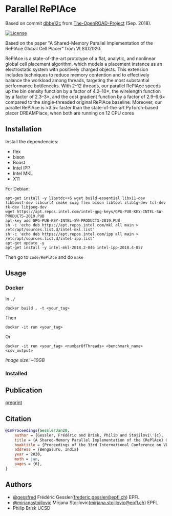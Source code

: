 # Parallel RePlAce

Based on commit [dbbe12c](https://github.com/The-OpenROAD-Project/RePlAce/tree/dbbe12cf3bf2bee7afd4489f84d8c64d3f9ecfe9) from [The-OpenROAD-Project](https://github.com/The-OpenROAD-Project/RePlAce) (Sep. 2018).

[![License](https://img.shields.io/badge/License-BSD%203--Clause-blue.svg)](https://opensource.org/licenses/BSD-3-Clause)

Based on the paper "A Shared-Memory Parallel Implementation of the RePlAce Global Cell Placer" from VLSID2020.

RePlAce is a state-of-the-art prototype of a flat, analytic, and nonlinear global cell placement algorithm, which models a placement instance as an electrostatic system with positively charged objects. 
This extension includes techniques to reduce memory contention and to effectively balance the workload among threads, targeting the most substantial performance bottlenecks. 
With 2–12 threads, our parallel RePlAce speeds up the bin density function by a factor of 4.2–10×, the wirelength function by a factor of 2.3–3×, and the cost gradient function by a factor of 2.9–6.6× compared to the single-threaded original RePlAce baseline. Moreover, our parallel RePlAce is ≈3.5× faster than the state-of-the-art PyTorch-based placer DREAMPlace, when both are running on 12 CPU cores

## Installation

Install the dependencies:

- flex
- bison
- Boost
- Intel IPP
- Intel MKL
- X11

For Debian:

```shell
apt-get install -y libstdc++6 wget build-essential libx11-dev libboost-dev libcurl4 cmake swig flex bison libtool zlib1g-dev tcl-dev tk-dev libjpeg-dev
wget https://apt.repos.intel.com/intel-gpg-keys/GPG-PUB-KEY-INTEL-SW-PRODUCTS-2019.PUB
apt-key add GPG-PUB-KEY-INTEL-SW-PRODUCTS-2019.PUB
sh -c 'echo deb https://apt.repos.intel.com/mkl all main > /etc/apt/sources.list.d/intel-mkl.list'
sh -c 'echo deb https://apt.repos.intel.com/ipp all main > /etc/apt/sources.list.d/intel-ipp.list'
apt-get update -y
apt-get install -y intel-mkl-2018.2-046 intel-ipp-2018.4-057 
```

Then go to `code/RePlAce` and do `make`

## Usage

### Docker

In `./`

`docker build . -t <your_tag>`

Then

`docker -it run <your_tag>`

Or 

`docker -it run <your_tag> <numberOfThreads> <benchmark_name> <csv_output>`

*Image size: ~10GB*

### Installed



## Publication

[preprint](https://infoscience.epfl.ch/record/273833?ln=en)

## Citation

```bibtex
@InProceedings{GesslerJan20,
    author = {Gessler, Frédéric and Brisk, Philip and Stojilovi\'{c},  Mirjana},
    title = {A Shared-Memory Parallel Implementation of the {RePlAce} Global Cell Placer},
    booktitle = {Proceedings of the 33rd International Conference on VLSI Design and the 19th International Conference on Embedded Design},
    address = {Bengaluru, India}
    year = 2020,
    moth = jan,
    pages = {6},
}
```

## Authors
- [@gessfred](https://github.com/gessfred) Frédéric Gessler(frederic.gessler@epfl.ch) EPFL
- [@mirjanastojilovic](https://github.com/mirjanastojilovic) Mirjana Stojilovic(mirjana.stojilovic@epfl.ch) EPFL
- Philip Brisk UCSD
